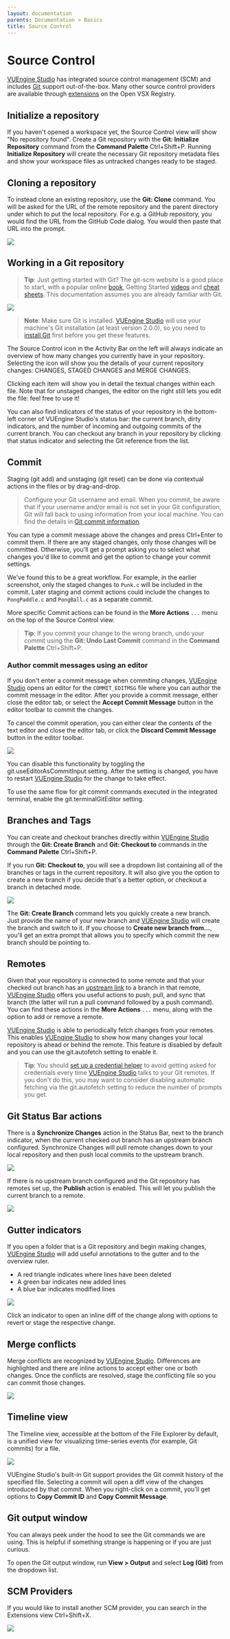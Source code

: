 ```yaml
---
layout: documentation
parents: Documentation > Basics
title: Source Control
---
```


# Source Control

[VUEngine Studio](https://www.vuengine.dev/) has integrated source control management (SCM) and includes [Git](https://git-scm.com/) support out-of-the-box. Many other source control providers are available through [extensions](../extensions/) on the Open VSX Registry.

## Initialize a repository

If you haven't opened a workspace yet, the Source Control view will show "No repository found". Create a Git repository with the **Git: Initialize Repository** command from the **Command Palette** <span class="keys" data-osx="⇧⌘P">Ctrl+Shift+P</span>. Running **Initialize Repository** will create the necessary Git repository metadata files and show your workspace files as untracked changes ready to be staged.

## Cloning a repository

To instead clone an existing repository, use the **Git: Clone** command. You will be asked for the URL of the remote repository and the parent directory under which to put the local repository. For e.g. a GitHub repository, you would find the URL from the GitHub Code dialog. You would then paste that URL into the prompt.

<a href="/documentation/images/basics/source-control/clone-repository-dialog.png" data-toggle="lightbox" data-gallery="gallery"><img src="/documentation/images/basics/source-control/clone-repository-dialog.png" /></a>

## Working in a Git repository

> **Tip**: Just getting started with Git? The git-scm website is a good place to start, with a popular online [book](https://git-scm.com/book), Getting Started [videos](https://git-scm.com/video/what-is-git) and [cheat sheets](https://github.github.com/training-kit/downloads/github-git-cheat-sheet.pdf). This documentation assumes you are already familiar with Git.

<a href="/documentation/images/basics/source-control/git-overview.png" data-toggle="lightbox" data-gallery="gallery"><img src="/documentation/images/basics/source-control/git-overview.png" /></a>

> **Note**: Make sure Git is installed. [VUEngine Studio](https://www.vuengine.dev/) will use your machine's Git installation (at least version 2.0.0), so you need to [install Git](https://git-scm.com/download) first before you get these features.

The Source Control icon in the Activity Bar on the left will always indicate an overview of how many changes you currently have in your repository. Selecting the icon will show you the details of your current repository changes: CHANGES, STAGED CHANGES and MERGE CHANGES.

Clicking each item will show you in detail the textual changes within each file. Note that for unstaged changes, the editor on the right still lets you edit the file: feel free to use it!

You can also find indicators of the status of your repository in the bottom-left corner of VUEngine Studio's status bar: the current branch, dirty indicators, and the number of incoming and outgoing commits of the current branch. You can checkout any branch in your repository by clicking that status indicator and selecting the Git reference from the list.

## Commit

Staging (git add) and unstaging (git reset) can be done via contextual actions in the files or by drag-and-drop.

> Configure your Git username and email. When you commit, be aware that if your username and/or email is not set in your Git configuration, Git will fall back to using information from your local machine. You can find the details in [Git commit information](https://git-scm.com/docs/git-commit#_commit_information).

You can type a commit message above the changes and press <span class="keys" data-osx="⌘+Enter">Ctrl+Enter</span> to commit them. If there are any staged changes, only those changes will be committed. Otherwise, you'll get a prompt asking you to select what changes you'd like to commit and get the option to change your commit settings.

We've found this to be a great workflow. For example, in the earlier screenshot, only the staged changes to `Punk.c` will be included in the commit. Later staging and commit actions could include the changes to `PongPaddle.c` and `PongBall.c` as a separate commit.

More specific Commit actions can be found in the **More Actions** `...` menu on the top of the Source Control view.

> **Tip**: If you commit your change to the wrong branch, undo your commit using the **Git: Undo Last Commit** command in the **Command Palette** <span class="keys" data-osx="⇧⌘P">Ctrl+Shift+P</span>.

### Author commit messages using an editor

If you don't enter a commit message when commiting changes, [VUEngine Studio](https://www.vuengine.dev/) opens an editor for the `COMMIT_EDITMSG` file where you can author the commit message in the editor. After you provide a commit message, either close the editor tab, or select the **Accept Commit Message** button in the editor toolbar to commit the changes.

To cancel the commit operation, you can either clear the contents of the text editor and close the editor tab, or click the **Discard Commit Message** button in the editor toolbar.

<a href="/documentation/images/basics/source-control/commit-messag-editor.png" data-toggle="lightbox" data-gallery="gallery"><img src="/documentation/images/basics/source-control/commit-messag-editor.png" /></a>

You can disable this functionality by toggling the <span class="setting">git.useEditorAsCommitInput</span> setting. After the setting is changed, you have to restart [VUEngine Studio](https://www.vuengine.dev/) for the change to take effect.

To use the same flow for git commit commands executed in the integrated terminal, enable the <span class="setting">git.terminalGitEditor</span> setting.

## Branches and Tags

You can create and checkout branches directly within [VUEngine Studio](https://www.vuengine.dev/) through the **Git: Create Branch** and **Git: Checkout to** commands in the **Command Palette** <span class="keys" data-osx="⇧⌘P">Ctrl+Shift+P</span>.

If you run **Git: Checkout to**, you will see a dropdown list containing all of the branches or tags in the current repository. It will also give you the option to create a new branch if you decide that's a better option, or checkout a branch in detached mode.

<a href="/documentation/images/basics/source-control/git-branches.png" data-toggle="lightbox" data-gallery="gallery"><img src="/documentation/images/basics/source-control/git-branches.png" /></a>

The **Git: Create Branch** command lets you quickly create a new branch. Just provide the name of your new branch and [VUEngine Studio](https://www.vuengine.dev/) will create the branch and switch to it. If you choose to **Create new branch from...**, you'll get an extra prompt that allows you to specify which commit the new branch should be pointing to.

## Remotes

Given that your repository is connected to some remote and that your checked out branch has an [upstream link](https://git-scm.com/book/ch3-5.html) to a branch in that remote, [VUEngine Studio](https://www.vuengine.dev/) offers you useful actions to push, pull, and sync that branch (the latter will run a pull command followed by a push command). You can find these actions in the **More Actions** `...` menu, along with the option to add or remove a remote.

[VUEngine Studio](https://www.vuengine.dev/) is able to periodically fetch changes from your remotes. This enables [VUEngine Studio](https://www.vuengine.dev/) to show how many changes your local repository is ahead or behind the remote. This feature is disabled by default and you can use the <span class="setting">git.autofetch</span> setting to enable it.

> **Tip**: You should [set up a credential helper](https://docs.github.com/get-started/getting-started-with-git/caching-your-github-credentials-in-git) to avoid getting asked for credentials every time [VUEngine Studio](https://www.vuengine.dev/) talks to your Git remotes. If you don't do this, you may want to consider disabling automatic fetching via the <span class="setting">git.autofetch</span> setting to reduce the number of prompts you get.

## Git Status Bar actions

There is a **Synchronize Changes** action in the Status Bar, next to the branch indicator, when the current checked out branch has an upstream branch configured. Synchronize Changes will pull remote changes down to your local repository and then push local commits to the upstream branch.

<a href="/documentation/images/basics/source-control/git-status-bar-sync.png" data-toggle="lightbox" data-gallery="gallery"><img src="/documentation/images/basics/source-control/git-status-bar-sync.png" /></a>

If there is no upstream branch configured and the Git repository has remotes set up, the **Publish** action is enabled. This will let you publish the current branch to a remote.

<a href="/documentation/images/basics/source-control/git-status-bar-publish.png" data-toggle="lightbox" data-gallery="gallery"><img src="/documentation/images/basics/source-control/git-status-bar-publish.png" /></a>

## Gutter indicators

If you open a folder that is a Git repository and begin making changes, [VUEngine Studio](https://www.vuengine.dev/) will add useful annotations to the gutter and to the overview ruler.

- A red triangle indicates where lines have been deleted
- A green bar indicates new added lines
- A blue bar indicates modified lines

<a href="/documentation/images/basics/source-control/gutter-indicators.png" data-toggle="lightbox" data-gallery="gallery"><img src="/documentation/images/basics/source-control/gutter-indicators.png" /></a>

Click an indicator to open an inline diff of the change along with options to revert or stage the respective change.

## Merge conflicts

Merge conflicts are recognized by [VUEngine Studio](https://www.vuengine.dev/). Differences are highlighted and there are inline actions to accept either one or both changes. Once the conflicts are resolved, stage the conflicting file so you can commit those changes.

<a href="/documentation/images/basics/source-control/git-merge-conflict.png" data-toggle="lightbox" data-gallery="gallery"><img src="/documentation/images/basics/source-control/git-merge-conflict.png" /></a>

## Timeline view

The Timeline view, accessible at the bottom of the File Explorer by default, is a unified view for visualizing time-series events (for example, Git commits) for a file.

<a href="/documentation/images/basics/source-control/timeline.png" data-toggle="lightbox" data-gallery="gallery"><img src="/documentation/images/basics/source-control/timeline.png" /></a>

VUEngine Studio's built-in Git support provides the Git commit history of the specified file. Selecting a commit will open a diff view of the changes introduced by that commit. When you right-click on a commit, you'll get options to **Copy Commit ID** and **Copy Commit Message**.

## Git output window

You can always peek under the hood to see the Git commands we are using. This is helpful if something strange is happening or if you are just curious.

To open the Git output window, run **View > Output** and select **Log (Git)** from the dropdown list.

## SCM Providers

If you would like to install another SCM provider, you can search in the Extensions view <span class="keys" data-osx="⇧⌘X">Ctrl+Shift+X</span>.

<a href="/documentation/images/basics/source-control/scm-extensions.png" data-toggle="lightbox" data-gallery="gallery"><img src="/documentation/images/basics/source-control/scm-extensions.png" /></a>
